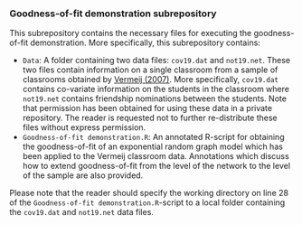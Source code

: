 ### Goodness-of-fit demonstration subrepository
This subrepository contains the necessary files for executing the goodness-of-fit demonstration. More specifically, this subrepository contains: 

* `Data`: A folder containing two data files: `cov19.dat` and `not19.net`. These two files contain information on a single classroom from a sample of classrooms obtained by [Vermeij (2007)](https://journals.sagepub.com/doi/10.1177/0268580907082248). More specifically, `cov19.dat` contains co-variate information on the students in the classroom where `not19.net` contains friendship nominations between the students. Note that permission has been obtained for using these data in a private repository. The reader is requested not to further re-distribute these files without express permission. 
* `Goodness-of-fit demonstration.R`: An annotated R-script for obtaining the goodness-of-fit of an exponential random graph model which has been applied to the Vermeij classroom data. Annotations which discuss how to extend goodness-of-fit from the level of the network to the level of the sample are also provided.  

Please note that the reader should specify the working directory on line 28 of the `Goodness-of-fit demonstration.R`-script to a local folder containing the `cov19.dat` and `not19.net` data files. 